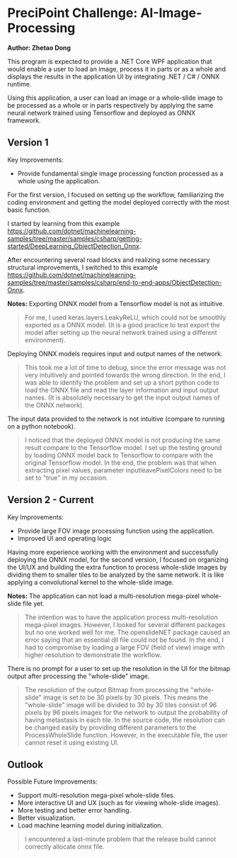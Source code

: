 ﻿# PreciPoint Challenge: AI-Image-Processing

**Author: Zhetao Dong**

This program is expected to provide a .NET Core WPF application that would enable a user to load an image, process it in parts or as a whole and displays the results in the application UI by integrating .NET / C# / ONNX runtime. 

Using this application, a user can load an image or a whole-slide image to be processed as a whole or in parts respectively by applying the same neural network trained using Tensorflow and deployed as ONNX framework. 

## Version 1
Key Improvements:
- Provide fundamental single image processing function processed as a whole using the application. 

For the first version, I focused on setting up the workflow, familiarizing the coding environment and getting the model deployed correctly with the most basic function. 

I started by learning from this example https://github.com/dotnet/machinelearning-samples/tree/master/samples/csharp/getting-started/DeepLearning_ObjectDetection_Onnx. 

After encountering several road blocks and realizing some necessary structural improvements, I switched to this example https://github.com/dotnet/machinelearning-samples/tree/master/samples/csharp/end-to-end-apps/ObjectDetection-Onnx. 

**Notes:** 
Exporting ONNX model from a Tensorflow model is not as intuitive. 
> For me, I used keras.layers.LeakyReLU, which could not be smoothly exported as a ONNX model. (It is a good practice to test export the model after setting up the neural network trained using a different environment). 

Deploying ONNX models requires input and output names of the network.
> This took me a lot of time to debug, since the error message was not very intuitively and pointed towards the wrong direction. In the end, I was able to identify the problem and set up a short python code to load the ONNX file and read the layer information and input output names. (It is absolutely necessary to get the input output names of the ONNX network). 

The input data provided to the network is not intuitive (compare to running on a python notebook). 
> I noticed that the deployed ONNX model is not producing the same result compare to the Tensorflow model. I set up the testing ground by loading ONNX model back to Tensorflow to compare with the original Tensorflow model. In the end, the problem was that when extracting pixel values, parameter inputleavePixelColors need to be set to "true" in my occasion. 

## Version 2 - Current
Key Improvements:
- Provide large FOV image processing function using the application. 
- Improved UI and operating logic

Having more experience working with the environment and successfully deploying the ONNX model, for the second version, I focused on organizing the UI/UX and building the extra function to process whole-slide images by dividing them to smaller tiles to be analyzed by the same network. It is like applying a convolutional kernel to the whole-slide image. 

**Notes:** 
The application can not load a multi-resolution mega-pixel whole-slide file yet. 
> The intention was to have the application process multi-resolution mega-pixel images. However, I looked for several different packages but no one worked well for me. The openslideNET package caused an error saying that an essential dll file could not be found. In the end, I had to compromise by loading a large FOV (field of view) image with higher resolution to demonstrate the workflow. 

There is no prompt for a user to set up the resolution in the UI for the bitmap output after processing the "whole-slide" image. 
> The resolution of the output Bitmap from processing the "whole-slide" image is set to be 30 pixels by 30 pixels. This means the "whole-slide" image will be divided to 30 by 30 tiles consist of 96 pixels by 96 pixels images for the network to output the probability of having metastasis in each tile. In the source code, the resolution can be changed easily by providing different parameters to the ProcessWholeSlide function. However, in the executable file, the user cannot reset it using existing UI. 

## Outlook
Possible Future Improvements:
- Support multi-resolution mega-pixel whole-slide files. 
- More interactive UI and UX (such as for viewing whole-slide images). 
- More testing and better error handling. 
- Better visualization. 
- Load machine learning model during initialization. 
> I encountered a last-minute problem that the release build cannot correctly allocate onnx file. 